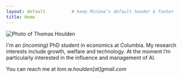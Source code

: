 ```yaml
---
layout: default          # keep Minima’s default header & footer
title: Home
---
```


<div class="hero">

![Photo of Thomas Houlden](/me.jpg)

<p>I'm an <em>(incoming)</em> PhD student in economics at Columbia.  
My research interests include growth, welfare and technology.  
At the moment I’m particularly interested in the influence and management of AI.</p>

<p> You can reach me at <em>tom.w.houlden[at]gmail.com</em> </p>

</div>
